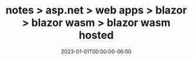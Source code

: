 ---
title: "notes > asp.net > web apps > blazor > blazor wasm > blazor wasm hosted"
date: 2023-01-01T00:00:00-06:00
draft: true
---